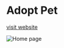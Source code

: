 # Adopt Pet 

[visit website](https://yorgova-new-site.netlify.app/)

![Home page](https://user-images.githubusercontent.com/84331691/170724129-de530ed9-45bc-4572-b5b7-dfbfea1b3780.jpg)
